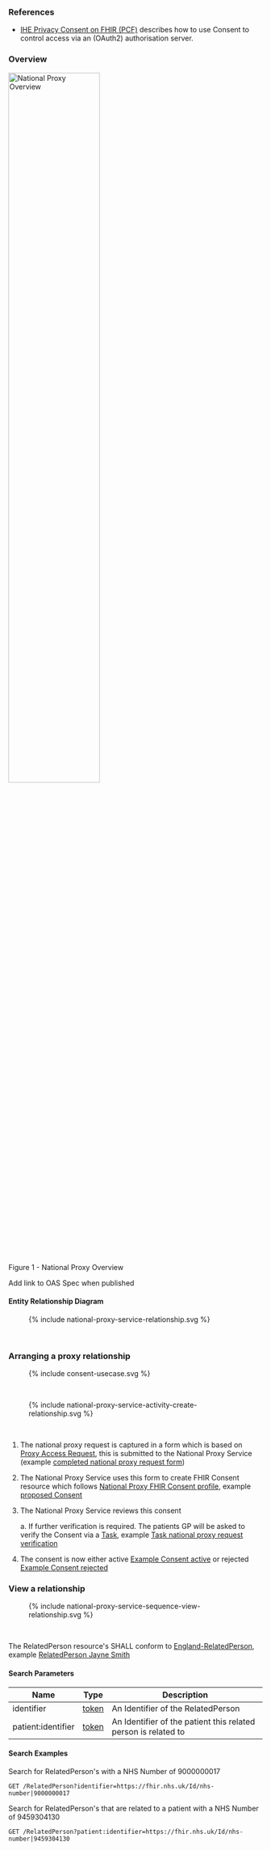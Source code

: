 
### References

- [IHE Privacy Consent on FHIR (PCF)](https://profiles.ihe.net/ITI/PCF/index.html) describes how to use Consent to control access via an (OAuth2) authorisation server.

### Overview

<div>
<img src="National-Proxy-Process-Overview.png"  alt="National Proxy Overview" width="60%">
<p>Figure 1 - National Proxy Overview</p>
<p></p>
</div>

Add link to OAS Spec when published


#### Entity Relationship Diagram

<figure>{% include national-proxy-service-relationship.svg %}</figure>
<br clear="all"/>

### Arranging a proxy relationship

<figure>{% include consent-usecase.svg %}</figure>
<br clear="all"/>

<figure>{% include national-proxy-service-activity-create-relationship.svg %}</figure>
<br clear="all"/>

1. The national proxy request is captured in a form which is based on [Proxy Access Request](Questionnaire-Questionnaire-Proxy-Access-Request.html), this is submitted to the National Proxy Service (example [completed national proxy request form](QuestionnaireResponse-questionnaireresponse-national-proxy-request.html))
2. The National Proxy Service uses this form to create FHIR Consent resource which follows [National Proxy FHIR Consent profile](StructureDefinition-ConsentNationalProxy.html), example [proposed Consent](Consent-consent-national-proxy-proposed.html)
3. The National Proxy Service reviews this consent

    a. If further verification is required. The patients GP will be asked to verify the Consent via a [Task](StructureDefinition-Task.html), example [Task national proxy request verification](Task-task-request-consent-verification.html)

4. The consent is now either active [Example Consent active](Consent-national-proxy-confirmed.html) or rejected [Example Consent rejected](Consent-consent-national-proxy-rejected.html)


### View a relationship

<figure>{% include national-proxy-service-sequence-view-relationship.svg %}</figure>
<br clear="all"/>

The RelatedPerson resource's SHALL conform to [England-RelatedPerson](StructureDefinition-RelatedPerson.html), example [RelatedPerson Jayne Smith](RelatedPerson-RelatedPerson-NHS-9000000017-Jane-Smith.html)

#### Search Parameters

| Name               | Type | Description                                                    |
|--------------------|------|----------------------------------------------------------------|
| identifier         | [token](https://www.hl7.org/fhir/search.html#token) | An Identifier of the RelatedPerson                             |
| patient:identifier | [token](https://www.hl7.org/fhir/search.html#token) | An Identifier of the patient this related person is related to |

#### Search Examples

Search for RelatedPerson's with a NHS Number of 9000000017

```
GET /RelatedPerson?identifier=https://fhir.nhs.uk/Id/nhs-number|9000000017
```

Search for RelatedPerson's that are related to a patient with a NHS Number of 9459304130

```
GET /RelatedPerson?patient:identifier=https://fhir.nhs.uk/Id/nhs-number|9459304130
```

